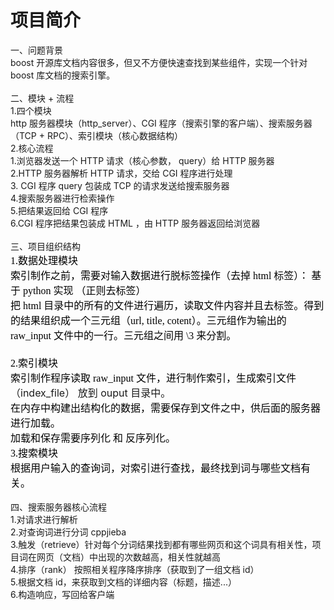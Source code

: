 
<html>
<body>
<a name="1458"/>
<h1>项目简介</h1>
<div>
  <span>
    <div>一、问题背景</div>
    <div>
      boost 开源库文档内容很多，但又不方便快速查找到某些组件，实现一个针对 boost 库文档的搜索引擎。
    </div>
    <div><br/></div>
    <div>二、模块 + 流程<br/></div>
    <div>1.四个模块</div>
    <div>
      http 服务器模块（http_server）、CGI 程序（搜索引擎的客户端）、搜索服务器（TCP + RPC）、索引模块（核心数据结构）
    </div>
    <div>    </div>
    <div>
      2.核心流程
    </div>
    <div>
      1.浏览器发送一个 HTTP 请求（核心参数， query）给 HTTP 服务器
    </div>
    <div>
      2.HTTP 服务器解析 HTTP 请求，交给 CGI 程序进行处理
    </div>
    <div>
     3. CGI 程序 query 包装成 TCP 的请求发送给搜索服务器
     </div>
     <div>
     4.搜索服务器进行检索操作
     </div>
     <div>
     5.把结果返回给 CGI 程序
     </div>
     <div>
     6.CGI 程序把结果包装成 HTML ，由 HTTP 服务器返回给浏览器
     </div><div><br/></div>
     <div>三、项目组织结构<br/></div>
     <div style="box-sizing: border-box; margin: 0px; padding: 0px; font-size: medium; letter-spacing: normal; orphans: 2; text-align: start; text-indent: 0px; text-transform: none; white-space: normal; widows: 2; word-spacing: 0px; -webkit-text-stroke-width: 0px;"><span style="box-sizing: border-box; font-size: medium; letter-spacing: normal; orphans: 2; text-indent: 0px; text-transform: none; white-space: normal; widows: 2; word-spacing: 0px; -webkit-text-stroke-width: 0px; color: rgb(0, 0, 0); font-family: 微软雅黑; font-variant-caps: normal; font-variant-ligatures: normal;">
      1.数据处理模块
      </span></div><div style="box-sizing: border-box; margin: 0px; padding: 0px; font-size: medium; letter-spacing: normal; orphans: 2; text-align: start; text-indent: 0px; text-transform: none; white-space: normal; widows: 2; word-spacing: 0px; -webkit-text-stroke-width: 0px;"><span style="box-sizing: border-box; font-size: medium; letter-spacing: normal; orphans: 2; text-indent: 0px; text-transform: none; white-space: normal; widows: 2; word-spacing: 0px; -webkit-text-stroke-width: 0px; color: rgb(0, 0, 0); font-family: 微软雅黑; font-variant-caps: normal; font-variant-ligatures: normal;">        索引制作之前，需要对输入数据进行脱标签操作（去掉 html 标签）： 基于 python 实现 （正则去标签）</span></div><div style="box-sizing: border-box; margin: 0px; padding: 0px; font-size: medium; letter-spacing: normal; orphans: 2; text-align: start; text-indent: 0px; text-transform: none; white-space: normal; widows: 2; word-spacing: 0px; -webkit-text-stroke-width: 0px;"><span style="box-sizing: border-box; font-size: medium; letter-spacing: normal; orphans: 2; text-indent: 0px; text-transform: none; white-space: normal; widows: 2; word-spacing: 0px; -webkit-text-stroke-width: 0px; color: rgb(0, 0, 0); font-family: 微软雅黑; font-variant-caps: normal; font-variant-ligatures: normal;">        把 html 目录中的所有的文件进行遍历，读取文件内容并且去标签。得到的结果组织成一个三元组（url, title, cotent）。三元组作为输出的 raw_input 文件中的一行。三元组之间用 \3 来分割。</span></div><div style="box-sizing: border-box; margin: 0px; padding: 0px; font-size: medium; letter-spacing: normal; orphans: 2; text-align: start; text-indent: 0px; text-transform: none; white-space: normal; widows: 2; word-spacing: 0px; -webkit-text-stroke-width: 0px;"><br style="box-sizing: border-box;"/></div><div style="box-sizing: border-box; margin: 0px; padding: 0px; font-size: medium; letter-spacing: normal; orphans: 2; text-align: start; text-indent: 0px; text-transform: none; white-space: normal; widows: 2; word-spacing: 0px; -webkit-text-stroke-width: 0px;"><span style="box-sizing: border-box; font-size: medium; letter-spacing: normal; orphans: 2; text-indent: 0px; text-transform: none; white-space: normal; widows: 2; word-spacing: 0px; -webkit-text-stroke-width: 0px; color: rgb(0, 0, 0); font-family: 微软雅黑; font-variant-caps: normal; font-variant-ligatures: normal;">    2.索引模块</span></div><div style="box-sizing: border-box; margin: 0px; padding: 0px; font-size: medium; letter-spacing: normal; orphans: 2; text-align: start; text-indent: 0px; text-transform: none; white-space: normal; widows: 2; word-spacing: 0px; -webkit-text-stroke-width: 0px;"><span style="box-sizing: border-box; font-size: medium; letter-spacing: normal; orphans: 2; text-indent: 0px; text-transform: none; white-space: normal; widows: 2; word-spacing: 0px; -webkit-text-stroke-width: 0px; color: rgb(0, 0, 0); font-family: 微软雅黑; font-variant-caps: normal; font-variant-ligatures: normal;">        索引制作程序读取 raw_input 文件，进行制作索引，生成索引文件</span><span style="font-size: medium;">（index_file） 放到 ouput 目录中。</span></div><div style="box-sizing: border-box; margin: 0px; padding: 0px; font-size: medium; letter-spacing: normal; orphans: 2; text-align: start; text-indent: 0px; text-transform: none; white-space: normal; widows: 2; word-spacing: 0px; -webkit-text-stroke-width: 0px;"></div><div style="box-sizing: border-box; margin: 0px; padding: 0px; font-size: medium; letter-spacing: normal; orphans: 2; text-align: start; text-indent: 0px; text-transform: none; white-space: normal; widows: 2; word-spacing: 0px; -webkit-text-stroke-width: 0px;"><span style="box-sizing: border-box; font-size: medium; letter-spacing: normal; orphans: 2; text-indent: 0px; text-transform: none; white-space: normal; widows: 2; word-spacing: 0px; -webkit-text-stroke-width: 0px; color: rgb(0, 0, 0); font-family: 微软雅黑; font-variant-caps: normal; font-variant-ligatures: normal;">        在内存中构建出结构化的数据，需要保存到文件之中，供后面的服务器进行加载。</span></div><div style="box-sizing: border-box; margin: 0px; padding: 0px; font-size: medium; letter-spacing: normal; orphans: 2; text-align: start; text-indent: 0px; text-transform: none; white-space: normal; widows: 2; word-spacing: 0px; -webkit-text-stroke-width: 0px;"><span style="box-sizing: border-box; font-size: medium; letter-spacing: normal; orphans: 2; text-indent: 0px; text-transform: none; white-space: normal; widows: 2; word-spacing: 0px; -webkit-text-stroke-width: 0px; color: rgb(0, 0, 0); font-family: 微软雅黑; font-variant-caps: normal; font-variant-ligatures: normal;">        加载和保存需要序列化 和 反序列化。</span></div><div style="box-sizing: border-box; margin: 0px; padding: 0px; font-size: medium; letter-spacing: normal; orphans: 2; text-align: start; text-indent: 0px; text-transform: none; white-space: normal; widows: 2; word-spacing: 0px; -webkit-text-stroke-width: 0px;"><span style="box-sizing: border-box; font-size: medium; letter-spacing: normal; orphans: 2; text-indent: 0px; text-transform: none; white-space: normal; widows: 2; word-spacing: 0px; -webkit-text-stroke-width: 0px; color: rgb(0, 0, 0); font-family: 微软雅黑; font-variant-caps: normal; font-variant-ligatures: normal;">    </span></div><div style="box-sizing: border-box; margin: 0px; padding: 0px; font-size: medium; letter-spacing: normal; orphans: 2; text-align: start; text-indent: 0px; text-transform: none; white-space: normal; widows: 2; word-spacing: 0px; -webkit-text-stroke-width: 0px;"><span style="box-sizing: border-box; font-size: medium; letter-spacing: normal; orphans: 2; text-indent: 0px; text-transform: none; white-space: normal; widows: 2; word-spacing: 0px; -webkit-text-stroke-width: 0px; color: rgb(0, 0, 0); font-family: 微软雅黑; font-variant-caps: normal; font-variant-ligatures: normal;">    3.搜索模块</span></div><div><span style="box-sizing: border-box; font-size: medium; letter-spacing: normal; orphans: 2; text-indent: 0px; text-transform: none; white-space: normal; widows: 2; word-spacing: 0px; -webkit-text-stroke-width: 0px; color: rgb(0, 0, 0); font-family: 微软雅黑; font-variant-caps: normal; font-variant-ligatures: normal;">        根据用户输入的查询词，对索引进行查找，最终找到词与哪些文档有关。</span></div><div><br/></div>
      <div>四、搜索服务器核心流程</div>
      <div>    1.对请求进行解析</div>
      <div>    2.对查询词进行分词 cppjieba</div>
      <div>    3.触发（retrieve）针对每个分词结果找到都有哪些网页和这个词具有相关性，项目词在网页（文档）中出现的次数越高，相关性就越高</div>
      <div>    4.排序（rank） 按照相关程序降序排序（获取到了一组文档 id）</div>
      <div>    5.根据文档 id，来获取到文档的详细内容（标题，描述...）</div>
      <div>    6.构造响应，写回给客户端</div><div><br/></div><div><br/></div></span>
</div></body></html>
